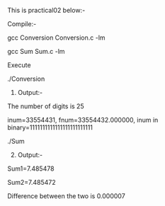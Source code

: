 This is practical02 below:-

Compile:-

gcc Conversion Conversion.c -lm

gcc Sum Sum.c -lm

Execute

./Conversion

1. Output:-

The number of digits is 25

inum=33554431, fnum=33554432.000000, inum in binary=1111111111111111111111111

./Sum

2. Output:-

Sum1=7.485478

Sum2=7.485472

Difference between the two is 0.000007
